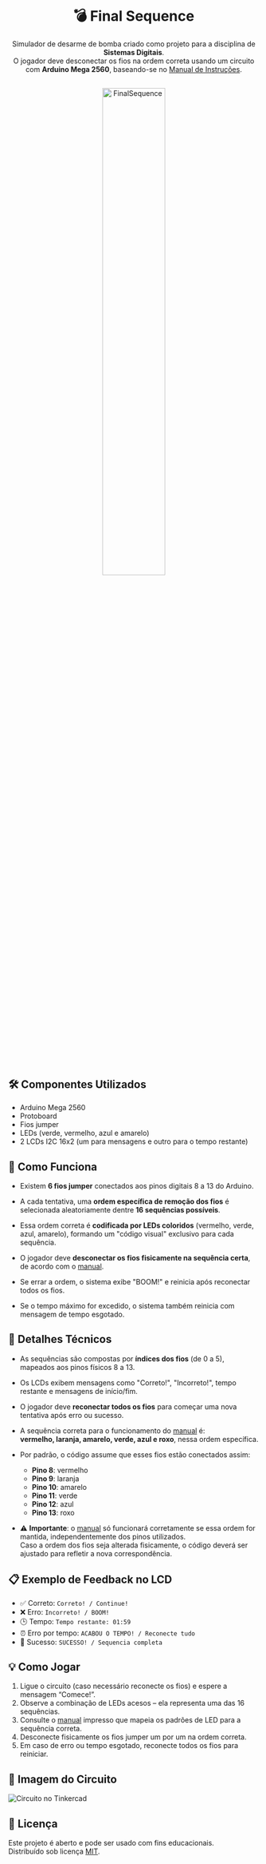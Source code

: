 
<div align="center">
  
  # 💣 Final Sequence

</div>

<div align="center">
  
  Simulador de desarme de bomba criado como projeto para a disciplina de **Sistemas Digitais**.  
  O jogador deve desconectar os fios na ordem correta usando um circuito com **Arduino Mega 2560**, baseando-se no [Manual de Instruções](https://github.com/gaseet/FinalSequence/blob/main/Manual%20de%20desarme.pdf).

</div>

##

<p align="center">
  <img src="https://github.com/user-attachments/assets/e63a3250-2dff-4cb4-907c-176dea26005e" width="50%" alt="FinalSequence">
</p>

## 🛠️ Componentes Utilizados
- Arduino Mega 2560
- Protoboard  
- Fios jumper  
- LEDs (verde, vermelho, azul e amarelo)  
- 2 LCDs I2C 16x2 (um para mensagens e outro para o tempo restante)

## 🧠 Como Funciona

- Existem **6 fios jumper** conectados aos pinos digitais 8 a 13 do Arduino.
  
- A cada tentativa, uma **ordem específica de remoção dos fios** é selecionada aleatoriamente dentre **16 sequências possíveis**.
  
- Essa ordem correta é **codificada por LEDs coloridos** (vermelho, verde, azul, amarelo), formando um "código visual" exclusivo para cada sequência.
  
- O jogador deve **desconectar os fios fisicamente na sequência certa**, de acordo com o [manual](https://github.com/gaseet/FinalSequence/blob/main/Manual%20de%20desarme.pdf).
  
- Se errar a ordem, o sistema exibe "BOOM!" e reinicia após reconectar todos os fios.
  
- Se o tempo máximo for excedido, o sistema também reinicia com mensagem de tempo esgotado.

## 🔢 Detalhes Técnicos

- As sequências são compostas por **índices dos fios** (de 0 a 5), mapeados aos pinos físicos 8 a 13.
- Os LCDs exibem mensagens como "Correto!", "Incorreto!", tempo restante e mensagens de início/fim.
- O jogador deve **reconectar todos os fios** para começar uma nova tentativa após erro ou sucesso.

- A sequência correta para o funcionamento do [manual](https://github.com/gaseet/FinalSequence/blob/main/Manual%20de%20desarme.pdf) é:  
  **vermelho, laranja, amarelo, verde, azul e roxo**, nessa ordem específica.

- Por padrão, o código assume que esses fios estão conectados assim:
  - **Pino 8**: vermelho
  - **Pino 9**: laranja
  - **Pino 10**: amarelo
  - **Pino 11**: verde
  - **Pino 12**: azul
  - **Pino 13**: roxo

- ⚠️ **Importante**: o [manual](https://github.com/gaseet/FinalSequence/blob/main/Manual%20de%20desarme.pdf) só funcionará corretamente se essa ordem for mantida, independentemente dos pinos utilizados.  
  Caso a ordem dos fios seja alterada fisicamente, o código deverá ser ajustado para refletir a nova correspondência.

## 📋 Exemplo de Feedback no LCD
- ✅ Correto: `Correto! / Continue!`
- ❌ Erro: `Incorreto! / BOOM!`
- 🕒 Tempo: `Tempo restante: 01:59`
- ⏰ Erro por tempo: `ACABOU O TEMPO! / Reconecte tudo`
- 🧠 Sucesso: `SUCESSO! / Sequencia completa`

## 💡 Como Jogar

1. Ligue o circuito (caso necessário reconecte os fios) e espere a mensagem “Comece!”.
2. Observe a combinação de LEDs acesos – ela representa uma das 16 sequências.
3. Consulte o [manual](https://github.com/gaseet/FinalSequence/blob/main/Manual%20de%20desarme.pdf) impresso que mapeia os padrões de LED para a sequência correta.
4. Desconecte fisicamente os fios jumper um por um na ordem correta.
5. Em caso de erro ou tempo esgotado, reconecte todos os fios para reiniciar.

## 📸 Imagem do Circuito

![Circuito no Tinkercad](https://github.com/user-attachments/assets/1478be42-fa04-4149-a3de-a88576012a39)

## 📄 Licença
Este projeto é aberto e pode ser usado com fins educacionais.  
Distribuído sob licença [MIT](LICENSE).
